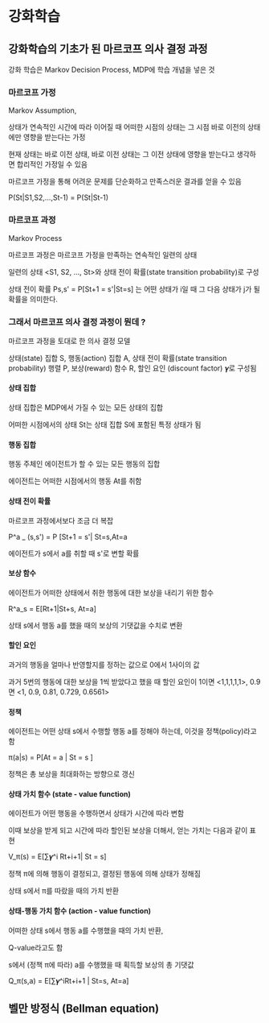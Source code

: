 # 강화학습

## 강화학습의 기초가 된 마르코프 의사 결정 과정

강화 학습은 Markov Decision Process, MDP에 학습 개념을 넣은 것

### 마르코프 가정

Markov Assumption,

상태가 연속적인 시간에 따라 이어질 때 어떠한 시점의 상태는 그 시점 바로 이전의 상태에만 영향을 받는다는 가정

현재 상태는 바로 이전 상태, 바로 이전 상태는 그 이전 상태에 영향을 받는다고 생각하면 합리적인 가정일 수 있음

마르코프 가정을 통해 어려운 문제를 단순화하고 만족스러운 결과를 얻을 수 있음

P(St|S1,S2,...,St-1) = P(St|St-1)

### 마르코프 과정

Markov Process

마르코프 과정은 마르코프 가정을 만족하는 연속적인 일련의 상태

일련의 상태 <S1, S2, ..., St>와 상태 전이 확률(state transition probability)로 구성

상태 전이 확률 Ps,s' = P[St+1 = s'|St=s] 는 어떤 상태가 i일 때 그 다음 상태가 j가 될 확률을 의미한다.

### 그래서 마르코프 의사 결정 과정이 뭔데 ?

마르코프 과정을 토대로 한 의사 결정 모델

상태(state) 집합 S, 행동(action) 집합 A, 상태 전이 확률(state transition probability) 행렬 P, 보상(reward) 함수 R, 할인 요인 (discount factor) 𝜸로 구성됨

#### 상태 집합

상태 집합은 MDP에서 가질 수 있는 모든 상태의 집합

어떠한 시점에서의 상태 St는 상태 집합 S에 포함된 특정 상태가 됨

#### 행동 집합

행동 주체인 에이전트가 할 수 있는 모든 행동의 집합

에이전트는 어떠한 시점에서의 행동 At를 취함

#### 상태 전이 확률

마르코프 과정에서보다 조금 더 복잡

P^a \_ (s,s') = P [St+1 = s'| St=s,At=a

에이전트가 s에서 a를 취할 때 s'로 변할 확률

#### 보상 함수

에이전트가 어떠한 상태에서 취한 행동에 대한 보상을 내리기 위한 함수

R^a_s = E[Rt+1|St+s, At=a]

상태 s에서 행동 a를 했을 때의 보상의 기댓값을 수치로 변환

#### 할인 요인

과거의 행동을 얼마나 반영할지를 정하는 값으로 0에서 1사이의 값

과거 5번의 행동에 대한 보상을 1씩 받았다고 했을 때 할인 요인이 1이면 <1,1,1,1,1>, 0.9면 <1, 0.9, 0.81, 0.729, 0.6561>

#### 정책

에이전트는 어떤 상태 s에서 수행할 행동 a를 정해야 하는데, 이것을 정책(policy)라고 함

π(a|s) = P[At = a | St = s ]

정책은 총 보상을 최대화하는 방향으로 갱신

#### 상태 가치 함수 (state - value function)

에이전트가 어떤 행동을 수행하면서 상태가 시간에 따라 변함

이때 보상을 받게 되고 시간에 따라 할인된 보상을 더해서, 얻는 가치는 다음과 같이 표현

V_π(s) = E[∑𝜸^i Rt+i+1| St = s]

정책 π에 의해 행동이 결정되고, 결정된 행동에 의해 상태가 정해짐

상태 s에서 π를 따랐을 때의 가치 반환

#### 상태-행동 가치 함수 (action - value function)

어떠한 상태 s에서 행동 a를 수행했을 때의 가치 반환,

Q-value라고도 함

s에서 (정책 π에 따라) a를 수행했을 때 획득할 보상의 총 기댓값

Q_π(s,a) = E[∑𝜸^iRt+i+1 | St=s, At=a]

## 벨만 방정식 (Bellman equation)
